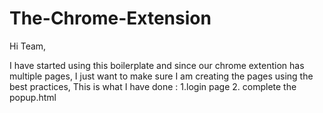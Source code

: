 # The-Chrome-Extension

Hi Team,

I have started using this boilerplate and since our chrome extention has multiple pages, I just want to make sure I am creating the pages using the best practices, This is what I have done :
1.login page
2. complete the popup.html

